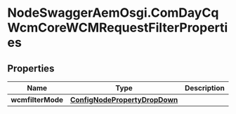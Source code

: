 # NodeSwaggerAemOsgi.ComDayCqWcmCoreWCMRequestFilterProperties

## Properties
Name | Type | Description | Notes
------------ | ------------- | ------------- | -------------
**wcmfilterMode** | [**ConfigNodePropertyDropDown**](ConfigNodePropertyDropDown.md) |  | [optional] 


